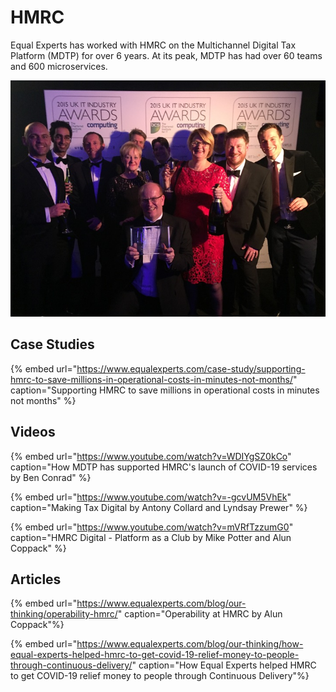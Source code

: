# HMRC

Equal Experts has worked with HMRC on the Multichannel Digital Tax Platform \(MDTP\) for over 6 years. At its peak, MDTP has had over 60 teams and 600 microservices.

![HMRC winning Digital Project of the Year at the 2015 UK IT Industry Awards](../.gitbook/assets/by-our-customers/hmrc.png)

## Case Studies

{% embed url="https://www.equalexperts.com/case-study/supporting-hmrc-to-save-millions-in-operational-costs-in-minutes-not-months/" caption="Supporting HMRC to save millions in operational costs in minutes not months" %}

## Videos

{% embed url="https://www.youtube.com/watch?v=WDIYgSZ0kCo" caption="How MDTP has supported HMRC's launch of COVID-19 services by Ben Conrad" %}

{% embed url="https://www.youtube.com/watch?v=-gcvUM5VhEk" caption="Making Tax Digital by Antony Collard and Lyndsay Prewer" %}

{% embed url="https://www.youtube.com/watch?v=mVRfTzzumG0" caption="HMRC Digital - Platform as a Club by Mike Potter and Alun Coppack" %}

## Articles

{% embed url="https://www.equalexperts.com/blog/our-thinking/operability-hmrc/" caption="Operability at HMRC by Alun Coppack"%}

{% embed url="https://www.equalexperts.com/blog/our-thinking/how-equal-experts-helped-hmrc-to-get-covid-19-relief-money-to-people-through-continuous-delivery/" caption="How Equal Experts helped HMRC to get COVID-19 relief money to people through Continuous Delivery"%}

